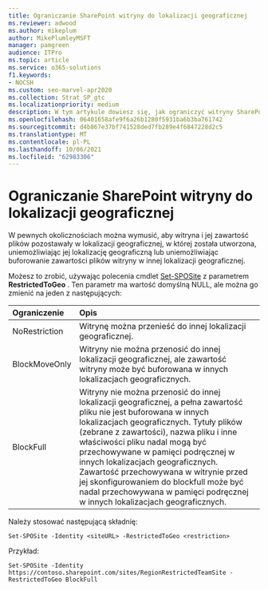 ```yaml
---
title: Ograniczanie SharePoint witryny do lokalizacji geograficznej
ms.reviewer: adwood
ms.author: mikeplum
author: MikePlumleyMSFT
manager: pamgreen
audience: ITPro
ms.topic: article
ms.service: o365-solutions
f1.keywords:
- NOCSH
ms.custom: seo-marvel-apr2020
ms.collection: Strat_SP_gtc
ms.localizationpriority: medium
description: W tym artykule dowiesz się, jak ograniczyć witryny SharePoint do określonej lokalizacji geograficznej w środowisku wielowymiarowym.
ms.openlocfilehash: 06401658afe9f6a26b1280f5931ba6b3ba761742
ms.sourcegitcommit: d4b867e37bf741528ded7fb289e4f6847228d2c5
ms.translationtype: MT
ms.contentlocale: pl-PL
ms.lasthandoff: 10/06/2021
ms.locfileid: "62983306"
---
```

# <a name="restrict-sharepoint-site-content-to-a-geo-location"></a>Ograniczanie SharePoint witryny do lokalizacji geograficznej

W pewnych okolicznościach można wymusić, aby witryna i jej zawartość plików pozostawały w lokalizacji geograficznej, w której została utworzona, uniemożliwiając jej lokalizację geograficzną lub uniemożliwiając buforowanie zawartości plików witryny w innej lokalizacji geograficznej.

Możesz to zrobić, używając polecenia cmdlet [Set-SPOSite](/powershell/module/sharepoint-online/set-sposite) z parametrem **RestrictedToGeo** . Ten parametr ma wartość domyślną NULL, ale można go zmienić na jeden z następujących:

|Ograniczenie|Opis|
|:----------|:----------|
|NoRestriction|Witrynę można przenieść do innej lokalizacji geograficznej.|
|BlockMoveOnly|Witryny nie można przenosić do innej lokalizacji geograficznej, ale zawartość witryny może być buforowana w innych lokalizacjach geograficznych.|
|BlockFull|Witryny nie można przenosić do innej lokalizacji geograficznej, a pełna zawartość pliku nie jest buforowana w innych lokalizacjach geograficznych. Tytuły plików (zebrane z zawartości), nazwa pliku i inne właściwości pliku nadal mogą być przechowywane w pamięci podręcznej w innych lokalizacjach geograficznych.<br>Zawartość przechowywana w witrynie przed jej skonfigurowaniem do blockfull może być nadal przechowywana w pamięci podręcznej w innych lokalizacjach geograficznych.|

Należy stosować następującą składnię:

`Set-SPOSite -Identity <siteURL> -RestrictedToGeo <restriction>`

Przykład:

`Set-SPOSite -Identity https://contoso.sharepoint.com/sites/RegionRestrictedTeamSite -RestrictedToGeo BlockFull`